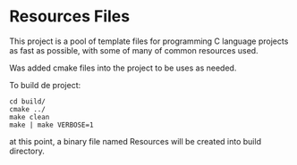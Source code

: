# Resources Files

This project is a pool of template files for programming C language projects as fast as possible, with some of many of common resources used.

Was added cmake files into the project to be uses as needed.

To build de project:

	cd build/
	cmake ../
	make clean
	make | make VERBOSE=1
	
at this point, a binary file named Resources will be created into build directory.	
